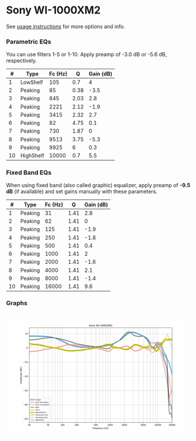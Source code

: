 # Sony WI-1000XM2
See [usage instructions](https://github.com/jaakkopasanen/AutoEq#usage) for more options and info.

### Parametric EQs
You can use filters 1-5 or 1-10. Apply preamp of -3.0 dB or -5.6 dB, respectively.

|   # | Type      |   Fc (Hz) |    Q |   Gain (dB) |
|-----|-----------|-----------|------|-------------|
|   1 | LowShelf  |       105 | 0.7  |         4   |
|   2 | Peaking   |        85 | 0.38 |        -3.5 |
|   3 | Peaking   |       845 | 2.03 |         2.8 |
|   4 | Peaking   |      2221 | 2.12 |        -1.9 |
|   5 | Peaking   |      3415 | 2.32 |         2.7 |
|   6 | Peaking   |        82 | 4.75 |         0.1 |
|   7 | Peaking   |       730 | 1.87 |         0   |
|   8 | Peaking   |      9513 | 3.75 |        -5.3 |
|   9 | Peaking   |      9925 | 6    |         0.3 |
|  10 | HighShelf |     10000 | 0.7  |         5.5 |

### Fixed Band EQs
When using fixed band (also called graphic) equalizer, apply preamp of **-9.5 dB** (if available) and set gains manually with these parameters.

|   # | Type    |   Fc (Hz) |    Q |   Gain (dB) |
|-----|---------|-----------|------|-------------|
|   1 | Peaking |        31 | 1.41 |         2.8 |
|   2 | Peaking |        62 | 1.41 |         0   |
|   3 | Peaking |       125 | 1.41 |        -1.9 |
|   4 | Peaking |       250 | 1.41 |        -1.8 |
|   5 | Peaking |       500 | 1.41 |         0.4 |
|   6 | Peaking |      1000 | 1.41 |         2   |
|   7 | Peaking |      2000 | 1.41 |        -1.6 |
|   8 | Peaking |      4000 | 1.41 |         2.1 |
|   9 | Peaking |      8000 | 1.41 |        -1.4 |
|  10 | Peaking |     16000 | 1.41 |         9.6 |

### Graphs
![](./Sony%20WI-1000XM2.png)
